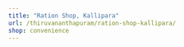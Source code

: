 ```yaml
---
title: "Ration Shop, Kallipara"
url: /thiruvananthapuram/ration-shop-kallipara/
shop: convenience
---
```

